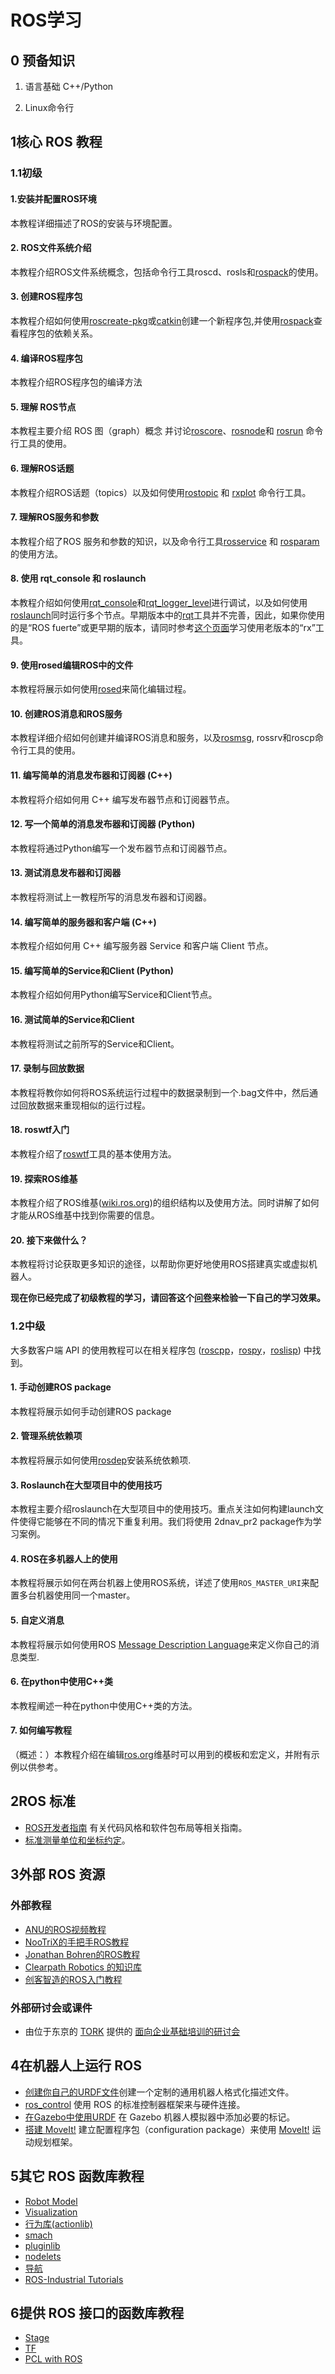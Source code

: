 # ROS学习

[核心ROS教程]: http://wiki.ros.org/cn/ROS/Tutorials

## 0 预备知识

1. 语言基础 C++/Python
2. Linux命令行 

   [UNIX入门]: http://www.ee.surrey.ac.uk/Teaching/Unix/

## 1核心 ROS 教程

### 1.1初级

#### 1.安装并配置ROS环境

   本教程详细描述了ROS的安装与环境配置。

#### 2. ROS文件系统介绍

   本教程介绍ROS文件系统概念，包括命令行工具roscd、rosls和[rospack](http://wiki.ros.org/rospack)的使用。

#### 3. 创建ROS程序包

   本教程介绍如何使用[roscreate-pkg](http://wiki.ros.org/roscreate)或[catkin](http://wiki.ros.org/catkin)创建一个新程序包,并使用[rospack](http://wiki.ros.org/rospack)查看程序包的依赖关系。

#### 4. 编译ROS程序包

   本教程介绍ROS程序包的编译方法

#### 5. 理解 ROS节点

   本教程主要介绍 ROS 图（graph）概念 并讨论[roscore](http://wiki.ros.org/roscore)、[rosnode](http://wiki.ros.org/rosnode)和 [rosrun](http://wiki.ros.org/rosrun) 命令行工具的使用。

#### 6. 理解ROS话题

   本教程介绍ROS话题（topics）以及如何使用[rostopic](http://wiki.ros.org/rostopic) 和 [rxplot](http://wiki.ros.org/rxplot) 命令行工具。

#### 7. 理解ROS服务和参数

   本教程介绍了ROS 服务和参数的知识，以及命令行工具[rosservice](http://wiki.ros.org/rosservice) 和 [rosparam](http://wiki.ros.org/rosparam)的使用方法。

#### 8. 使用 rqt_console 和 roslaunch

   本教程介绍如何使用[rqt_console](http://wiki.ros.org/rqt_console)和[rqt_logger_level](http://wiki.ros.org/rqt_logger_level)进行调试，以及如何使用[roslaunch](http://wiki.ros.org/roslaunch)同时运行多个节点。早期版本中的[rqt](http://wiki.ros.org/rqt)工具并不完善，因此，如果你使用的是“ROS fuerte”或更早期的版本，请同时参考[这个页面](http://wiki.ros.org/ROS/Tutorials/UsingRxconsoleRoslaunch)学习使用老版本的“rx”工具。

#### 9. 使用rosed编辑ROS中的文件

   本教程将展示如何使用[rosed](http://wiki.ros.org/rosbash)来简化编辑过程。

#### 10. 创建ROS消息和ROS服务

   本教程详细介绍如何创建并编译ROS消息和服务，以及[rosmsg](http://wiki.ros.org/rosmsg), rossrv和roscp命令行工具的使用。

#### 11. 编写简单的消息发布器和订阅器 (C++)

   本教程将介绍如何用 C++ 编写发布器节点和订阅器节点。

#### 12. 写一个简单的消息发布器和订阅器 (Python)

   本教程将通过Python编写一个发布器节点和订阅器节点。

#### 13. 测试消息发布器和订阅器

   本教程将测试上一教程所写的消息发布器和订阅器。

#### 14. 编写简单的服务器和客户端 (C++)

   本教程介绍如何用 C++ 编写服务器 Service 和客户端 Client 节点。

#### 15. 编写简单的Service和Client (Python)

   本教程介绍如何用Python编写Service和Client节点。

#### 16. 测试简单的Service和Client

   本教程将测试之前所写的Service和Client。

#### 17. 录制与回放数据

   本教程将教你如何将ROS系统运行过程中的数据录制到一个.bag文件中，然后通过回放数据来重现相似的运行过程。

#### 18. roswtf入门

   本教程介绍了[roswtf](http://wiki.ros.org/roswtf)工具的基本使用方法。

#### 19. 探索ROS维基

   本教程介绍了ROS维基([wiki.ros.org](http://wiki.ros.org/Documentation))的组织结构以及使用方法。同时讲解了如何才能从ROS维基中找到你需要的信息。

#### 20. 接下来做什么？

   本教程将讨论获取更多知识的途径，以帮助你更好地使用ROS搭建真实或虚拟机器人。

**现在你已经完成了初级教程的学习，请回答这个[问卷](http://spreadsheets.google.com/viewform?formkey=dGJVOVhyXzd0b0YxRHAxWDdIZmo4cGc6MA)来检验一下自己的学习效果。**

### 1.2中级

大多数客户端 API 的使用教程可以在相关程序包 ([roscpp](http://wiki.ros.org/roscpp/Tutorials)，[rospy](http://wiki.ros.org/rospy/Tutorials)，[roslisp](http://wiki.ros.org/roslisp/Tutorials)) 中找到。

#### 1. 手动创建ROS package

   本教程将展示如何手动创建ROS package

#### 2. 管理系统依赖项

   本教程将展示如何使用[rosdep](http://wiki.ros.org/rosdep)安装系统依赖项.

#### 3. Roslaunch在大型项目中的使用技巧

   本教程主要介绍roslaunch在大型项目中的使用技巧。重点关注如何构建launch文件使得它能够在不同的情况下重复利用。我们将使用 2dnav_pr2 package作为学习案例。

#### 4. ROS在多机器人上的使用

   本教程将展示如何在两台机器上使用ROS系统，详述了使用`ROS_MASTER_URI`来配置多台机器使用同一个master。

#### 5. 自定义消息

   本教程将展示如何使用ROS [Message Description Language](http://wiki.ros.org/ROS/Message_Description_Language)来定义你自己的消息类型.

#### 6. 在python中使用C++类

   本教程阐述一种在python中使用C++类的方法。

#### 7. 如何编写教程

   （概述：）本教程介绍在编辑[ros.org](http://wiki.ros.org/Documentation)维基时可以用到的模板和宏定义，并附有示例以供参考。

## 2ROS 标准

- [ROS开发者指南](http://wiki.ros.org/cn/DevelopersGuide) 有关代码风格和软件包布局等相关指南。
- [标准测量单位和坐标约定](http://www.ros.org/reps/rep-0103.html)。

## 3外部 ROS 资源

### 外部教程

- [ANU的ROS视频教程](http://www.youtube.com/playlist?list=PLDC89965A56E6A8D6)
- [NooTriX的手把手ROS教程](http://nootrix.com/category/robotics/robots-software/)
- [Jonathan Bohren的ROS教程](http://jbohren.com/tutorials/)
- [Clearpath Robotics 的知识库](http://support.clearpathrobotics.com/)
- [创客智造的ROS入门教程](http://www.ncnynl.com/)

### 外部研讨会或课件

- 由位于东京的 [TORK](http://opensource-robotics.tokyo.jp/) 提供的 [面向企业基础培训的研讨会](http://opensource-robotics.tokyo.jp/?p=355&lang=en)

## 4在机器人上运行 ROS

- [创建你自己的URDF文件](http://wiki.ros.org/cn/urdf/Tutorials)创建一个定制的通用机器人格式化描述文件。
- [ros_control](http://wiki.ros.org/ros_control) 使用 ROS 的标准控制器框架来与硬件连接。
- [在Gazebo中使用URDF](http://gazebosim.org/tutorials?tut=ros_urdf&cat=connect_ros) 在 Gazebo 机器人模拟器中添加必要的标记。
- [搭建 MoveIt!](http://docs.ros.org/kinetic/api/moveit_tutorials/html/doc/setup_assistant/setup_assistant_tutorial.html) 建立配置程序包（configuration package）来使用 [MoveIt!](http://wiki.ros.org/moveit) 运动规划框架。

## 5其它 ROS 函数库教程

- [Robot Model](http://wiki.ros.org/robot_model_tutorials)
- [Visualization](http://wiki.ros.org/visualization/Tutorials)
- [行为库(actionlib)](http://wiki.ros.org/cn/actionlib_tutorials/Tutorials)
- [smach](http://wiki.ros.org/cn/smach/Tutorials)
- [pluginlib](http://wiki.ros.org/pluginlib/Tutorials)
- [nodelets](http://wiki.ros.org/nodelet/Tutorials)
- [导航](http://wiki.ros.org/cn/navigation/Tutorials)
- [ROS-Industrial Tutorials](http://wiki.ros.org/Industrial/Tutorials)

## 6提供 ROS 接口的函数库教程

- [Stage](http://wiki.ros.org/stage/Tutorials)
- [TF](http://wiki.ros.org/tf/Tutorials)
- [PCL with ROS](http://wiki.ros.org/pcl/Tutorials)
